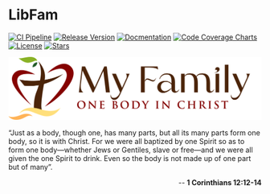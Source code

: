 # LibFam

[![CI Pipeline](https://github.com/myfamilyorg/libfam/actions/workflows/main.yml/badge.svg)](https://github.com/myfamilyorg/libfam/actions/workflows/main.yml)
[![Release Version](https://img.shields.io/github/v/release/myfamilyorg/libfam.svg?color=blue)](https://github.com/myfamilyorg/libfam/releases)
[![Docmentation](https://img.shields.io/static/v1?label=Documentation&message=Github+Pages&color=orange)](https://myfamilyorg.github.io/libfam/)
[![Code Coverage Charts](https://img.shields.io/static/v1?label=Code%20Coverage%20Charts&message=33.39%&color=purple)](https://myfamilyorg.github.io/libfam/code_coverage.html)
[![License](https://img.shields.io/github/license/myfamilyorg/libfam.svg)](https://github.com/myfamilyorg/libfam/blob/master/LICENSE)
[![Stars](https://img.shields.io/github/stars/myfamilyorg/libfam.svg?style=social)](https://github.com/myfamilyorg/libfam/stargazers)


<p align="center">
    <img src="docs/MyFamilyLogo.png" alt="Logo">
</p>

 “Just as a body, though one, has many parts, but all its many parts form one body, so it is with Christ. For we were all baptized by one Spirit so as to form one body—whether Jews or Gentiles, slave or free—and we were all given the one Spirit to drink. Even so the body is not made up of one part but of many”.

<p align="right">
-- <strong>1 Corinthians 12:12-14</strong>
</p>
